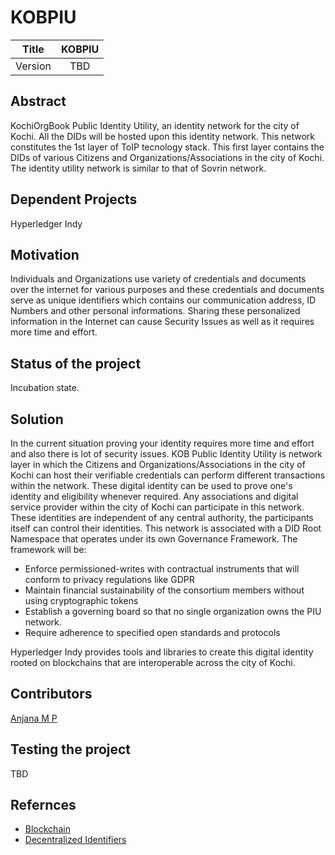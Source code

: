 # KOBPIU

| Title | KOBPIU |
| :---: | :---: |
| Version | TBD |

## Abstract

KochiOrgBook Public Identity Utility, an identity network for the city of Kochi. All the DIDs will be hosted upon this identity network. This network constitutes the 1st layer of ToIP tecnology stack. This first layer contains the DIDs of various Citizens and Organizations/Associations in the city of Kochi. The identity utility network is similar to that of Sovrin network.

## Dependent Projects
Hyperledger Indy
## Motivation

Individuals and Organizations use variety of credentials and documents over the internet for various purposes and these credentials and documents serve as unique identifiers which contains our communication address, ID Numbers and other personal informations. Sharing these personalized information in the Internet can cause Security Issues as well as it requires more time and effort. 
## Status of the project

Incubation state.

## Solution
In the current situation proving your identity requires more time and effort and also there is lot of security issues.
KOB Public Identity Utility is network layer in which the Citizens and Organizations/Associations in the city of Kochi can host their verifiable credentials can perform different transactions within the network. These digital identity can be used to prove one's identity and eligibility whenever required. Any associations and digital service provider within the city of Kochi can participate in this network. These identities are independent of any central authority, the participants itself can control their identities. This network is associated with a DID Root Namespace that operates under its own Governance Framework. The framework will be:
* Enforce permissioned-writes with contractual instruments that will conform to privacy regulations like GDPR
* Maintain financial sustainability of the consortium members without using cryptographic tokens
* Establish a governing board so that no single organization owns the PIU network.
* Require adherence to specified open standards and protocols

Hyperledger Indy provides tools and libraries to create this digital identity rooted on blockchains that are interoperable across the  city of Kochi.


## Contributors
[Anjana M P](https://github.com/Anjana-mp/KOBPIU/blob/master/Readme.md)

## Testing the project

TBD

## Refernces
* [Blockchain](https://www.edx.org/professional-certificate/linuxfoundationx-developing-blockchain-based-identity-applications)
* [Decentralized Identifiers](www.w3.org/TR/did-core)
